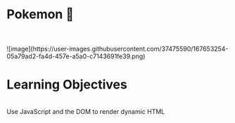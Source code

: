 # Pokemon  :whale2:
<br>
<br>
![image](https://user-images.githubusercontent.com/37475590/167653254-05a79ad2-fa4d-457e-a5a0-c7143691fe39.png)

<br>
<h1> Learning Objectives</h1> <br>
Use JavaScript and the DOM to render dynamic HTML


